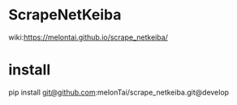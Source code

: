 # ScrapeNetKeiba
wiki:https://melontai.github.io/scrape_netkeiba/

# install
pip install git@github.com:melonTai/scrape_netkeiba.git@develop